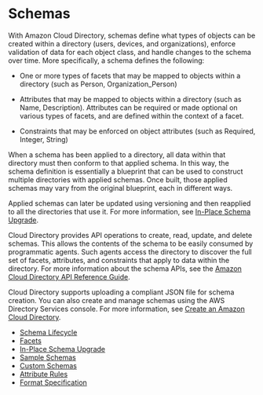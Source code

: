 # Schemas<a name="cd_schemas"></a>

With Amazon Cloud Directory, schemas define what types of objects can be created within a directory \(users, devices, and organizations\), enforce validation of data for each object class, and handle changes to the schema over time\. More specifically, a schema defines the following:

+ One or more types of facets that may be mapped to objects within a directory \(such as Person, Organization\_Person\)

+ Attributes that may be mapped to objects within a directory \(such as Name, Description\)\. Attributes can be required or made optional on various types of facets, and are defined within the context of a facet\. 

+ Constraints that may be enforced on object attributes \(such as Required, Integer, String\) 

When a schema has been applied to a directory, all data within that directory must then conform to that applied schema\. In this way, the schema definition is essentially a blueprint that can be used to construct multiple directories with applied schemas\. Once built, those applied schemas may vary from the original blueprint, each in different ways\. 

Applied schemas can later be updated using versioning and then reapplied to all the directories that use it\. For more information, see [In\-Place Schema Upgrade](inplaceschemaupgrade.md)\.

Cloud Directory provides API operations to create, read, update, and delete schemas\. This allows the contents of the schema to be easily consumed by programmatic agents\. Such agents access the directory to discover the full set of facets, attributes, and constraints that apply to data within the directory\. For more information about the schema APIs, see the [Amazon Cloud Directory API Reference Guide](http://docs.aws.amazon.com/amazoncds/latest/APIReference/welcome.html)\.

Cloud Directory supports uploading a compliant JSON file for schema creation\. You can also create and manage schemas using the AWS Directory Services console\. For more information, see [Create an Amazon Cloud Directory](cd_create_directory.md)\.


+ [Schema Lifecycle](lifecycle.md)
+ [Facets](whatarefacets.md)
+ [In\-Place Schema Upgrade](inplaceschemaupgrade.md)
+ [Sample Schemas](sampleschemastopic.md)
+ [Custom Schemas](customschematopic.md)
+ [Attribute Rules](attributerules.md)
+ [Format Specification](jsonformat.md)